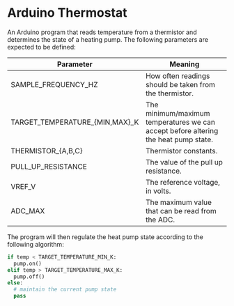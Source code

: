# Arduino Thermostat

An Arduino program that reads temperature from a thermistor and determines the state of a heating pump. The following parameters are expected to be defined:

| Parameter | Meaning |
|-----------|---------|
| SAMPLE_FREQUENCY_HZ | How often readings should be taken from the thermistor. |
| TARGET_TEMPERATURE_{MIN,MAX}_K | The minimum/maximum temperatures we can accept before altering the heat pump state.
| THERMISTOR_{A,B,C} | Thermistor constants.
| PULL_UP_RESISTANCE | The value of the pull up resistance.
| VREF_V | The reference voltage, in volts.
| ADC_MAX | The maximum value that can be read from the ADC.

The program will then regulate the heat pump state according to the following algorithm:

```python
if temp < TARGET_TEMPERATURE_MIN_K:
  pump.on()
elif temp > TARGET_TEMPERATURE_MAX_K:
  pump.off()
else:
  # maintain the current pump state
  pass
```
